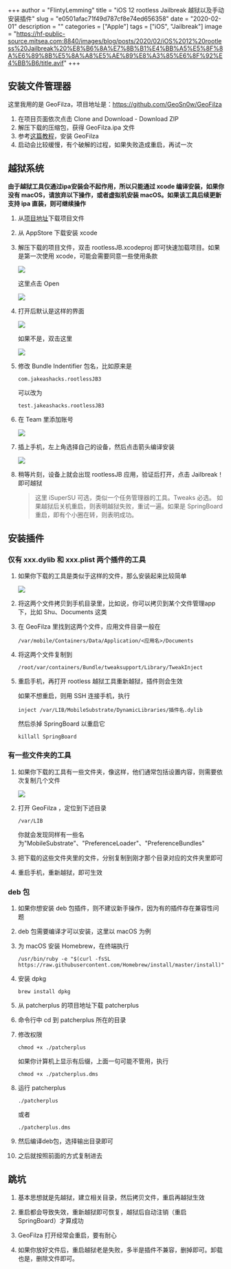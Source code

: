 +++
author = "FlintyLemming"
title = "iOS 12 rootless Jailbreak 越狱以及手动安装插件"
slug = "e0501afac71f49d787cf8e74ed656358"
date = "2020-02-01"
description = ""
categories = ["Apple"]
tags = ["iOS", "Jailbreak"]
image = "https://hf-public-source.mitsea.com:8840/images/blog/posts/2020/02/iOS%2012%20rootless%20Jailbreak%20%E8%B6%8A%E7%8B%B1%E4%BB%A5%E5%8F%8A%E6%89%8B%E5%8A%A8%E5%AE%89%E8%A3%85%E6%8F%92%E4%BB%B6/title.avif"
+++

## 安装文件管理器
这里我用的是 GeoFilza，项目地址是：https://github.com/GeoSn0w/GeoFilza
1. 在项目页面依次点击 Clone and Download - Download ZIP
2. 解压下载的压缩包，获得 GeoFilza.ipa 文件
3. 参考[这篇教程](https://www.flinty.moe/cydia-impactor/)，安装 GeoFilza
4. 启动会比较缓慢，有个破解的过程，如果失败造成重启，再试一次

## 越狱系统
**由于越狱工具仅通过ipa安装会不起作用，所以只能通过 xcode 编译安装，如果你没有 macOS，请放弃以下操作，或者虚拟机安装 macOS。如果该工具后续更新支持 ipa 直装，则可继续操作**
1. 从[项目地址](https://github.com/jakeajames/rootlessJB3)下载项目文件

2. 从 AppStore 下载安装 xcode

3. 解压下载的项目文件，双击 rootlessJB.xcodeproj 即可快速加载项目。如果是第一次使用 xcode，可能会需要同意一些使用条款

    ![](https://hf-public-source.mitsea.com:8840/images/blog/posts/2020/02/iOS%2012%20rootless%20Jailbreak%20%E8%B6%8A%E7%8B%B1%E4%BB%A5%E5%8F%8A%E6%89%8B%E5%8A%A8%E5%AE%89%E8%A3%85%E6%8F%92%E4%BB%B6/1.avif)

    这里点击 Open

    ![](https://hf-public-source.mitsea.com:8840/images/blog/posts/2020/02/iOS%2012%20rootless%20Jailbreak%20%E8%B6%8A%E7%8B%B1%E4%BB%A5%E5%8F%8A%E6%89%8B%E5%8A%A8%E5%AE%89%E8%A3%85%E6%8F%92%E4%BB%B6/2.avif)

4. 打开后默认是这样的界面

    ![](https://hf-public-source.mitsea.com:8840/images/blog/posts/2020/02/iOS%2012%20rootless%20Jailbreak%20%E8%B6%8A%E7%8B%B1%E4%BB%A5%E5%8F%8A%E6%89%8B%E5%8A%A8%E5%AE%89%E8%A3%85%E6%8F%92%E4%BB%B6/3.avif)

    如果不是，双击这里

    ![](https://hf-public-source.mitsea.com:8840/images/blog/posts/2020/02/iOS%2012%20rootless%20Jailbreak%20%E8%B6%8A%E7%8B%B1%E4%BB%A5%E5%8F%8A%E6%89%8B%E5%8A%A8%E5%AE%89%E8%A3%85%E6%8F%92%E4%BB%B6/4.avif)

5. 修改 Bundle Indentifier 包名，比如原来是
    ```
    com.jakeashacks.rootlessJB3
    ```
    可以改为
    ```
    test.jakeashacks.rootlessJB3
    ```
6. 在 Team 里添加账号

    ![](https://hf-public-source.mitsea.com:8840/images/blog/posts/2020/02/iOS%2012%20rootless%20Jailbreak%20%E8%B6%8A%E7%8B%B1%E4%BB%A5%E5%8F%8A%E6%89%8B%E5%8A%A8%E5%AE%89%E8%A3%85%E6%8F%92%E4%BB%B6/5.avif)

7. 插上手机，左上角选择自己的设备，然后点击箭头编译安装

    ![](https://hf-public-source.mitsea.com:8840/images/blog/posts/2020/02/iOS%2012%20rootless%20Jailbreak%20%E8%B6%8A%E7%8B%B1%E4%BB%A5%E5%8F%8A%E6%89%8B%E5%8A%A8%E5%AE%89%E8%A3%85%E6%8F%92%E4%BB%B6/6.avif)

8. 稍等片刻，设备上就会出现 rootlessJB 应用，验证后打开，点击 Jailbreak！ 即可越狱
    > 这里 iSuperSU 可选，类似一个任务管理器的工具。Tweaks 必选。
如果越狱后关机重启，则表明越狱失败，重试一遍。如果是 SpringBoard 重启，即有个小圈在转，则表明成功。

## 安装插件
### 仅有 xxx.dylib 和 xxx.plist 两个插件的工具
1. 如果你下载的工具是类似于这样的文件，那么安装起来比较简单

    ![](https://hf-public-source.mitsea.com:8840/images/blog/posts/2020/02/iOS%2012%20rootless%20Jailbreak%20%E8%B6%8A%E7%8B%B1%E4%BB%A5%E5%8F%8A%E6%89%8B%E5%8A%A8%E5%AE%89%E8%A3%85%E6%8F%92%E4%BB%B6/7.avif)

2. 将这两个文件拷贝到手机目录里，比如说，你可以拷贝到某个文件管理app下，比如 Shu、Documents 这类

3. 在 GeoFilza 里找到这两个文件，应用文件目录一般在
    ```
    /var/mobile/Containers/Data/Application/<应用名>/Documents
    ```
4. 将这两个文件复制到
    ```
    /root/var/containers/Bundle/tweaksupport/Library/TweakInject
    ```
5. 重启手机，再打开 rootless 越狱工具重新越狱，插件则会生效

    如果不想重启，则用 SSH 连接手机，执行
    ```
    inject /var/LIB/MobileSubstrate/DynamicLibraries/插件名.dylib
    ```
    然后杀掉 SpringBoard 以重启它
    ```
    killall SpringBoard
    ```
### 有一些文件夹的工具
1. 如果你下载的工具有一些文件夹，像这样，他们通常包括设置内容，则需要依次复制几个文件

    ![](https://hf-public-source.mitsea.com:8840/images/blog/posts/2020/02/iOS%2012%20rootless%20Jailbreak%20%E8%B6%8A%E7%8B%B1%E4%BB%A5%E5%8F%8A%E6%89%8B%E5%8A%A8%E5%AE%89%E8%A3%85%E6%8F%92%E4%BB%B6/8.avif)

2. 打开 GeoFilza ，定位到下述目录
    ```
    /var/LIB
    ```
    你就会发现同样有一些名为"MobileSubstrate"、"PreferenceLoader"、"PreferenceBundles"

3. 把下载的这些文件夹里的文件，分别复制到刚才那个目录对应的文件夹里即可

4. 重启手机，重新越狱，即可生效

### deb 包
1. 如果你想安装 deb 包插件，则不建议新手操作，因为有的插件存在兼容性问题

2. deb 包需要编译才可以安装，这里以 macOS 为例

3. 为 macOS 安装 Homebrew，在终端执行
    ```
    /usr/bin/ruby -e "$(curl -fsSL https://raw.githubusercontent.com/Homebrew/install/master/install)"
    ```

4. 安装 dpkg
    ```
    brew install dpkg
    ```

5. 从 patcherplus 的项目地址下载 patcherplus 

6. 命令行中 cd 到 patcherplus 所在的目录

7. 修改权限
    ```
    chmod +x ./patcherplus
    ```
    如果你计算机上显示有后缀，上面一句可能不管用，执行
    ```
    chmod +x ./patcherplus.dms
    ```

8. 运行 patcherplus
    ```
    ./patcherplus
    ```
    或者
    ```
    ./patcherplus.dms
    ```

9. 然后编译deb包，选择输出目录即可

10. 之后就按照前面的方式复制进去

## 跳坑
1. 基本思想就是先越狱，建立相关目录，然后拷贝文件，重启再越狱生效

2. 重启都会导致失效，重新越狱即可恢复，越狱后自动注销（重启SpringBoard）才算成功

3. GeoFilza 打开经常会重启，要有耐心

4. 如果你放好文件后，重启越狱老是失败，多半是插件不兼容，删掉即可。卸载也是，删除文件即可。
